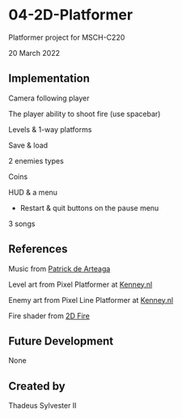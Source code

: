 # 04-2D-Platformer

Platformer project for MSCH-C220

20 March 2022

## Implementation

Camera following player

The player ability to shoot fire (use spacebar)

Levels & 1-way platforms

Save & load

2 enemies types

Coins

HUD & a menu

* Restart & quit buttons on the pause menu

3 songs

## References

Music from [Patrick de Arteaga](https://patrickdearteaga.com)

Level art from Pixel Platformer at [Kenney.nl](https://kenney.nl/assets/pixel-platformer)

Enemy art from Pixel Line Platformer at [Kenney.nl](https://kenney.nl/assets/pixel-line-platformer)

Fire shader from [2D Fire](https://godotshaders.com/shader/2d-fire/)

## Future Development

None

## Created by

Thadeus Sylvester II
